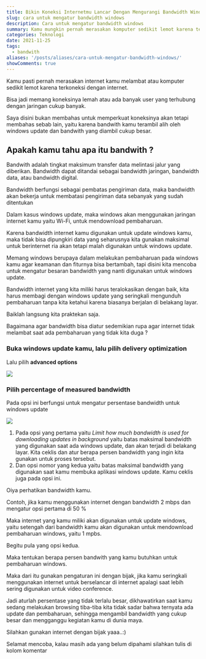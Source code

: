 ```yaml
---
title: Bikin Koneksi Internetmu Lancar Dengan Mengurangi Bandwidth Windows Update
slug: cara untuk mengatur bandwidth windows
description: Cara untuk mengatur bandwidth windows
summary: Kamu mungkin pernah merasakan komputer sedikit lemot karena terkoneksi dengan internet. Bisa jadi memang koneksinya lemah atau banyak user yang terhubung jika menggunakan WiFi.
categories: Teknologi
date: 2021-11-25
tags:
  - bandwith
aliases: '/posts/aliases/cara-untuk-mengatur-bandwidth-windows/'
showComments: true
---
```


Kamu pasti pernah merasakan internet kamu melambat atau komputer sedikit lemot karena terkoneksi dengan internet.

Bisa jadi memang koneksinya lemah atau ada banyak user yang terhubung dengan jaringan cukup banyak.

Saya disini bukan membahas untuk memperkuat koneksinya akan tetapi membahas sebab lain, yaitu karena bandwith kamu terambil alih oleh windows update dan bandwith yang diambil cukup besar.

## Apakah kamu tahu apa itu bandwith ?

Bandwith adalah tingkat maksimum transfer data melintasi jalur yang diberikan. Bandwidth dapat ditandai sebagai bandwidth jaringan, bandwidth data, atau bandwidth digital.

Bandwidth berfungsi sebagai pembatas pengiriman data, maka bandwidth akan bekerja untuk membatasi pengiriman data sebanyak yang sudah ditentukan

Dalam kasus windows update, maka windows akan menggunakan jaringan internet kamu yaitu Wi-Fi, untuk mendownload pembaharuan.

Karena bandwidth internet kamu digunakan untuk update windows kamu, maka tidak bisa dipungkiri data yang seharusnya kita gunakan maksimal untuk berinternet ria akan tetapi malah digunakan untuk windows update.

Memang windows berupaya dalam melakukan pembaharuan pada windows kamu agar keamanan dan fiturnya bisa bertambah, tapi disini kita mencoba untuk mengatur besaran bandwidth yang nanti digunakan untuk windows update.

Bandwidth internet yang kita miliki harus teralokasikan dengan baik, kita harus membagi dengan windows update yang seringkali mengunduh pembaharuan tanpa kita ketahui karena biasanya berjalan di belakang layar.

Baiklah langsung kita praktekan saja.

Bagaimana agar bandwidth bisa diatur sedemikian rupa agar internet tidak melambat saat ada pembaharuan yang tidak kita duga ?

### Buka windows update kamu, lalu pilih delivery optimization

Lalu pilih **advanced options**

![](/img/delivery-optimization.png)

### Pilih percentage of measured bandwidth

Pada opsi ini berfungsi untuk mengatur persentase bandwidth untuk windows update

![](/img/advanced-download-setting.png)

1. Pada opsi yang pertama yaitu _Limit how much bandwidth is used for downloading updates in background_ yaitu batas maksimal bandwidth yang digunakan saat ada windows update, dan akan terjadi di belakang layar.
   Kita ceklis dan atur berapa persen bandwidth yang ingin kita gunakan untuk proses tersebut.
2. Dan opsi nomor yang kedua yaitu batas maksimal bandwidth yang digunakan saat kamu membuka aplikasi windows update.
   Kamu ceklis juga pada opsi ini.

Oiya perhatikan bandwidth kamu.

Contoh, jika kamu menggunakan internet dengan bandwidth 2 mbps dan mengatur opsi pertama di 50 %

Maka internet yang kamu miliki akan digunakan untuk update windows, yaitu setengah dari bandwidth kamu akan digunakan untuk mendownload pembaharuan windows, yaitu 1 mpbs.

Begitu pula yang opsi kedua.

Maka tentukan berapa persen bandwith yang kamu butuhkan untuk pembaharuan windows.

Maka dari itu gunakan pengaturan ini dengan bijak, jika kamu seringkali menggunakan internet untuk berselancar di internet apalagi saat lebih sering digunakan untuk video conference.

Jadi aturlah persentase yang tidak terlalu besar, dikhawatirkan saat kamu sedang melakukan browsing tiba-tiba kita tidak sadar bahwa ternyata ada update dan pembaharuan, sehingga mengambil bandwidth yang cukup besar dan mengganggu kegiatan kamu di dunia maya.

Silahkan gunakan internet dengan bijak yaaa..:)

Selamat mencoba, kalau masih ada yang belum dipahami silahkan tulis di kolom komentar
